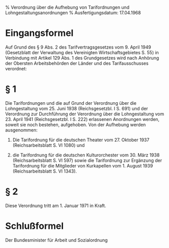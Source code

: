 % Verordnung über die Aufhebung von Tarifordnungen und Lohngestaltungsanordnungen
% Ausfertigungsdatum: 17.04.1968
 
# Eingangsformel

Auf Grund des § 9 Abs. 2 des Tarifvertragsgesetzes vom 9. April 1949 (Gesetzblatt der Verwaltung des Vereinigten Wirtschaftsgebietes S. 55) in Verbindung mit Artikel 129 Abs. 1 des Grundgesetzes wird nach Anhörung der Obersten Arbeitsbehörden der Länder und des Tarifausschusses verordnet:

# § 1

Die Tarifordnungen und die auf Grund der Verordnung über die Lohngestaltung vom 25. Juni 1938 (Reichsgesetzbl. I S. 691) und der Verordnung zur Durchführung der Verordnung über die Lohngestaltung vom 23. April 1941 (Reichsgesetzbl. I S. 222) erlassenen Anordnungen werden, soweit sie noch bestehen, aufgehoben. Von der Aufhebung werden ausgenommen:

1. Die Tarifordnung für die deutschen Theater vom 27. Oktober 1937 (Reichsarbeitsblatt S. VI 1080) und

2. die Tarifordnung für die deutschen Kulturorchester vom 30. März 1938 (Reichsarbeitsblatt S. VI 597) sowie die Tarifordnung zur Ergänzung der Tarifordnung für die Mitglieder von Kurkapellen vom 1. August 1939 (Reichsarbeitsblatt S. VI 1343).

# § 2

Diese Verordnung tritt am 1. Januar 1971 in Kraft.

# Schlußformel

Der Bundesminister für Arbeit und Sozialordnung
